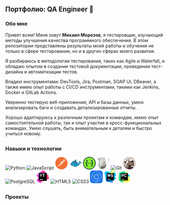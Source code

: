 ## Портфолио: QA Engineer 👋


### Обо мне
Привет всем! Меня зовут **Михаил Морозов**, я тестировщик, изучающий методы улучшения качества программного обеспечения. В этом репозитории представлены результаты моей работы и обучения не только в сфере тестирования, но и в других сферах моего развития.

Я разбираюсь в методологии тестирования, таких как Agile и Waterfall, и обладаю опытом в создании тестовой документации, проведении тест-дизайна и автоматизации тестов.

Владею инструментами: DevTools, Jira, Postman, SOAP UI, DBeaver, а также имею опыт работы с CI/CD инструментами, такими как Jenkins, Docker и GitLab Actions.

Уверенно тестирую веб-приложения, API и базы данных, умею анализировать баги и создавать детализированные отчеты.

Хорошо адаптируюсь к различным проектам и командам, имею опыт самостоятельной работы, так и опыт участия в кросс-функциональных командах. Умею слушать, быть внимательным к деталям и быстро учиться новому.

## 

### Навыки и технологии

<p align="left">
    <img src="https://cdn.jsdelivr.net/gh/devicons/devicon/icons/python/python-original.svg" alt="Python" width="40" height="40"/>
    <img src="https://cdn.jsdelivr.net/gh/devicons/devicon/icons/javascript/javascript-original.svg" alt="JavaScript" width="40" height="40"/>
    <img src="https://github.com/devicons/devicon/blob/master/icons/postman/postman-original.svg" alt="Postman" width="40" height="40"/>
    <img src="https://github.com/devicons/devicon/blob/master/icons/docker/docker-original.svg" alt="Docker" width="40" height="40"/>
    <img src="https://github.com/devicons/devicon/blob/master/icons/swagger/swagger-original.svg" alt="Swagger" width="40" height="40"/>
    <img src="https://github.com/sevenler/software/blob/master/charles/icon/charles_icon.svg?ysclid=m7iyo5flgz295929126" alt="Charles Proxy" width="40" height="40"/>
    <img src="https://cdn.jsdelivr.net/gh/devicons/devicon/icons/git/git-original.svg" alt="Git" width="40" height="40"/>
    <img src="https://github.com/devicons/devicon/blob/master/icons/dbeaver/dbeaver-original.svg" alt="DBeaver" width="40" height="40"/>
    <img src="https://upload.wikimedia.org/wikipedia/commons/2/29/Postgresql_elephant.svg" alt="PostgreSQL" width="40" height="40"/>
    <img src="https://github.com/JetBrains/logos/blob/master/web/youtrack/youtrack.svg?ysclid=m7iypurv5o859765198" alt="YouTrack" width="40" height="40"/>
    <img src="https://cdn.jsdelivr.net/gh/devicons/devicon/icons/html5/html5-original.svg" alt="HTML5" width="40" height="40"/>
    <img src="https://cdn.jsdelivr.net/gh/devicons/devicon/icons/css3/css3-original.svg" alt="CSS3" width="40" height="40"/>
    <img src="https://github.com/ChromeDevTools/devtools-logo/blob/master/logos/svg/chrome-devtools-square-128.svg" alt="Chrome DevTools" width="40" height="40"/>
    <img src="https://github.com/devicons/devicon/blob/master/icons/webstorm/webstorm-original.svg" alt="WebStorms" width="40" height="40"/>
    <img src="https://github.com/devicons/devicon/blob/master/icons/pycharm/pycharm-original.svg" alt="PyCharm" width="40" height="40"/>
</p>

## 

<!--
### Сертификаты
-->

## 

### Проекты
#### 

<!--
**mihaSpb/mihaSpb** is a ✨ _special_ ✨ repository because its `README.md` (this file) appears on your GitHub profile.

Here are some ideas to get you started:

- 🔭 I’m currently working on ...
- 🌱 I’m currently learning ...
- 👯 I’m looking to collaborate on ...
- 🤔 I’m looking for help with ...
- 💬 Ask me about ...
- 📫 How to reach me: ...
- 😄 Pronouns: ...
- ⚡ Fun fact: ...
-->
